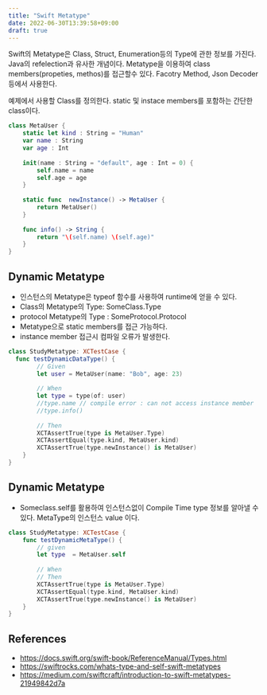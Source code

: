 ```yaml
---
title: "Swift Metatype"
date: 2022-06-30T13:39:58+09:00
draft: true
---
```


Swift의 Metatype은 Class, Struct, Enumeration등의 Type에 관한 정보를 가진다. Java의 refelection과 유사한 개념이다. Metatype을 이용하여 class members(propeties, methos)를 접근할수 있다. Facotry Method, Json Decoder 등에서 사용한다. 

예제에서 사용할 Class를 정의한다. static 및 instace members를 포함하는 간단한 class이다. 
```swift
class MetaUser {
    static let kind : String = "Human"
    var name : String
    var age : Int
    
    init(name : String = "default", age : Int = 0) {
        self.name = name
        self.age = age
    }
    
    static func  newInstance() -> MetaUser {
        return MetaUser()
    }
    
    func info() -> String {
        return "\(self.name) \(self.age)"
    }
}
```

## Dynamic Metatype
- 인스턴스의 Metatype은 typeof 함수를 사용하여 runtime에 얻을 수 있다. 
- Class의 Metatype의 Type: SomeClass.Type
- protocol Metatype의 Type : SomeProtocol.Protocol
- Metatype으로 static members를 접근 가능하다.
- instance member 접근시 컴파일 오류가 발생한다. 

```swift
class StudyMetatype: XCTestCase {
  func testDynamicDataType() {
        // Given
        let user = MetaUser(name: "Bob", age: 23)
        
        // When
        let type = type(of: user)
        //type.name // compile error : can not access instance member
        //type.info()
        
        // Then
        XCTAssertTrue(type is MetaUser.Type)
        XCTAssertEqual(type.kind, MetaUser.kind)
        XCTAssertTrue(type.newInstance() is MetaUser)
    }
}
```

## Dynamic Metatype

-  Someclass.self를 활용하여 인스턴스없이 Compile Time type 정보를 알아낼 수 있다. MetaType의 인스턴스 value 이다.

```swift
class StudyMetatype: XCTestCase {
    func testDynamicMetaType() {
        // given
        let type  = MetaUser.self
    
        // When
        // Then
        XCTAssertTrue(type is MetaUser.Type)
        XCTAssertEqual(type.kind, MetaUser.kind)
        XCTAssertTrue(type.newInstance() is MetaUser)
    }
}    
```


## References

* https://docs.swift.org/swift-book/ReferenceManual/Types.html
* https://swiftrocks.com/whats-type-and-self-swift-metatypes
* https://medium.com/swiftcraft/introduction-to-swift-metatypes-21949842d7a
